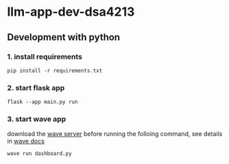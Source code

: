 # llm-app-dev-dsa4213

## Development with python


### 1. install requirements

    pip install -r requirements.txt

### 2. start flask app
    flask --app main.py run

### 3. start wave app

download the [wave server](https://wave.h2o.ai/docs/installation) before running the folloing command, see details in [wave docs](https://wave.h2o.ai/docs/apps)
    
    wave run dashboard.py

